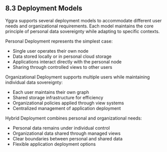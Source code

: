 ## 8.3 Deployment Models

Yggra supports several deployment models to accommodate different user needs and organizational requirements. Each model maintains the core principle of personal data sovereignty while adapting to specific contexts.

Personal Deployment represents the simplest case:
- Single user operates their own node
- Data stored locally or in personal cloud storage
- Applications interact directly with the personal node
- Sharing through controlled views to other users

Organizational Deployment supports multiple users while maintaining individual data sovereignty:
- Each user maintains their own graph
- Shared storage infrastructure for efficiency
- Organizational policies applied through view systems
- Centralized management of application deployment

Hybrid Deployment combines personal and organizational needs:
- Personal data remains under individual control
- Organizational data shared through managed views
- Clear boundaries between personal and shared data
- Flexible application deployment options